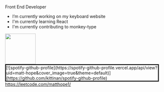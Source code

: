 ###  


<!-- 
Does this show up?
-->
Front End Developer 

- I’m currently working on my keyboard website
- I'm currently learning React
- I'm currently contributing to monkey-type 

<img src='https://user-images.githubusercontent.com/5713670/87202985-820dcb80-c2b6-11ea-9f56-7ec461c497c3.gif' width='100'>

<div style="border:solid">
[![spotify-github-profile](https://spotify-github-profile.vercel.app/api/view?uid=matt-hope&cover_image=true&theme=default)](https://github.com/kittinan/spotify-github-profile)
</div

https://leetcode.com/matthope1/
